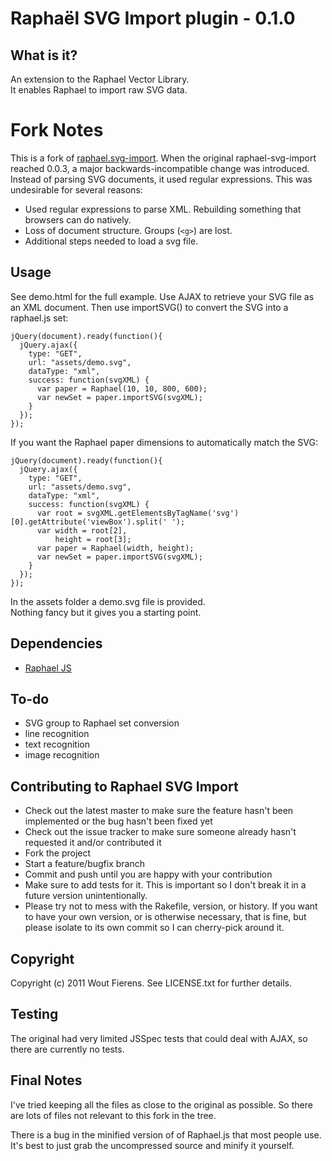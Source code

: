 # Raphaël SVG Import plugin - 0.1.0

## What is it?
An extension to the Raphael Vector Library.<br/>
It enables Raphael to import raw SVG data.

Fork Notes
==========

This is a fork of [raphael.svg-import](https://github.com/wout/raphael-svg-import).
When the original raphael-svg-import reached 0.0.3, a major backwards-incompatible change was introduced.
Instead of parsing SVG documents, it used regular expressions. This was undesirable for several reasons:

* Used regular expressions to parse XML. Rebuilding something that browsers can do natively.
* Loss of document structure. Groups (`<g>`) are lost.
* Additional steps needed to load a svg file.

Usage
-----
See demo.html for the full example. Use AJAX to retrieve your SVG file as an XML document.
Then use importSVG() to convert the SVG into a raphael.js set:

    jQuery(document).ready(function(){
      jQuery.ajax({
        type: "GET",
        url: "assets/demo.svg",
        dataType: "xml",
        success: function(svgXML) {
          var paper = Raphael(10, 10, 800, 600);
          var newSet = paper.importSVG(svgXML);
        }
      });
    });

If you want the Raphael paper dimensions to automatically match the SVG:

    jQuery(document).ready(function(){
      jQuery.ajax({
        type: "GET",
        url: "assets/demo.svg",
        dataType: "xml",
        success: function(svgXML) {
          var root = svgXML.getElementsByTagName('svg')[0].getAttribute('viewBox').split(' ');
          var width = root[2],
              height = root[3];
          var paper = Raphael(width, height);
          var newSet = paper.importSVG(svgXML);
        }
      });
    });


In the assets folder a demo.svg file is provided.<br/>
Nothing fancy but it gives you a starting point.

## Dependencies
- [Raphael JS](http://raphaeljs.com/)

## To-do
- SVG group to Raphael set conversion
- line recognition
- text recognition
- image recognition

## Contributing to Raphael SVG Import
 
* Check out the latest master to make sure the feature hasn't been implemented or the bug hasn't been fixed yet
* Check out the issue tracker to make sure someone already hasn't requested it and/or contributed it
* Fork the project
* Start a feature/bugfix branch
* Commit and push until you are happy with your contribution
* Make sure to add tests for it. This is important so I don't break it in a future version unintentionally.
* Please try not to mess with the Rakefile, version, or history. If you want to have your own version, or is otherwise necessary, that is fine, but please isolate to its own commit so I can cherry-pick around it.

## Copyright

Copyright (c) 2011 Wout Fierens. See LICENSE.txt for further details.

Testing
-------
The original had very limited JSSpec tests that could deal with AJAX,
so there are currently no tests.

Final Notes
-----------
I've tried keeping all the files as close to the original as possible.
So there are lots of files not relevant to this fork in the tree.

There is a bug in the minified version of of Raphael.js that most people use.
It's best to just grab the uncompressed source and minify it yourself.
